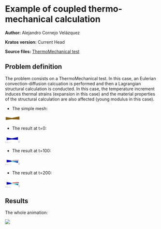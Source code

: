 # Example of coupled thermo-mechanical calculation

**Author:** Alejandro Cornejo Velázquez

**Kratos version:** Current Head

**Source files:** [ThermoMechanical test](https://github.com/KratosMultiphysics/Examples/tree/master/structural_mechanics/use_cases/thermo_mechanical_coupling/source)

## Problem definition

The problem consists on a ThermoMechanical test.  In this case, an Eulerian convection-diffusion calcuation is performed and then a Lagrangian structural calculation is conducted. In this case, the temperature increment induces thermal strains (expansion in this case) and the material properties of the structural calculation are also affected (young modulus in this case).

- The simple mesh:

<img src="data/mesh.png" width="50">

- The result at t=0:

<img src="data/t_0.png" width="50">

- The result at t=100:

<img src="data/t_100.png" width="50">

- The result at t=200:

<img src="data/t_200.png" width="50">

## Results


The whole animation:

<img src="data/video_1.gif" width="600">


